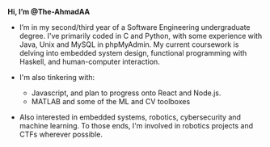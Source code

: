 **Hi, I’m @The-AhmadAA** 
- I’m in my second/third year of a Software Engineering undergraduate degree. I've primarily coded in C and Python, with some experience with Java, Unix and MySQL in phpMyAdmin.
My current coursework is delving into embedded system design, functional programming with Haskell, and human-computer interaction.

- I'm also tinkering with:
  -  Javascript, and plan to progress onto React and Node.js.
  -  MATLAB and some of the ML and CV toolboxes
 
- Also interested in embedded systems, robotics, cybersecurity and machine learning. To those ends, I'm involved in robotics projects and CTFs wherever possible.


